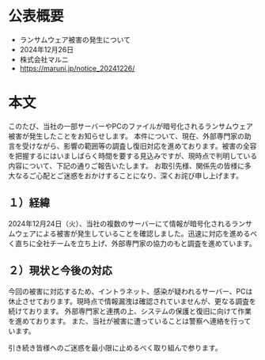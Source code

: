 # 公表概要
- ランサムウェア被害の発生について
- 2024年12月26日
- 株式会社マルニ
- https://maruni.jp/notice_20241226/

# 本文
このたび、当社の一部サーバーやPCのファイルが暗号化されるランサムウェア被害が発生したことをお知らせします。
本件について、現在、外部専門家の助言を受けながら、影響の範囲等の調査し復旧対応を進めております。被害の全容を把握するにはいましばらく時間を要する見込みですが、現時点で判明している内容について、下記の通りご報告いたします。 お取引先様、関係先の皆様に多大なるご心配とご迷惑をおかけすることになり、深くお詫び申し上げます。

## １）経緯
2024年12月24日（火）、当社の複数のサーバーにて情報が暗号化されるランサムウェアによる被害が発生していることを確認しました。迅速に対応を進めるべく直ちに全社チームを立ち上げ、外部専門家の協力のもと調査を進めています。

## ２）現状と今後の対応
今回の被害に対応するため、イントラネット、感染が疑われるサーバー、PCは休止させております。現時点で情報漏洩は確認されていませんが、更なる調査を続けております。
外部専門家と連携の上、システムの保護と復旧に向けて作業を進めております。 また、当社が被害に遭っていることは警察へ連絡を行っています。

引き続き皆様へのご迷惑を最小限に止めるべく取り組んで参ります。
